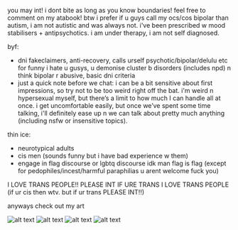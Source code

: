 you may int! i dont bite as long as you know boundaries! feel free to comment on my atabook!
btw i prefer if u guys call my ocs/cos bipolar than autism, i am not autistic and was always not. i've been prescribed w mood stabilisers + antipsychotics. i am under therapy, i am not self diagnosed.

byf:
- dni fakeclaimers, anti-recovery, calls urself psychotic/bipolar/delulu etc for funny i hate u gusys, u demonise cluster b disorders (includes npd) n think bipolar r abusive, basic dni criteria
- just a quick note before we chat: i can be a bit sensitive about first impressions, so try not to be too weird right off the bat. i'm weird n hypersexual myself, but there’s a limit to how much I can handle all at once. i get uncomfortable easily, but once we’ve spent some time talking, i'll definitely ease up n we can talk about pretty much anything (including nsfw or insensitive topics).

thin ice:
- neurotypical adults
- cis men (sounds funny but i have bad experience w them)
- engage in flag discourse or lgbtq discourse idk man flag is flag (except for pedophiles/incest/harmful paraphilias u arent welcome fuck you)

I LOVE TRANS PEOPLE!! PLEASE INT IF URE TRANS I LOVE TRANS PEOPLE (if ur cis then wtv. but if ur trans PLEASE INT!!)

anyways check out my art

![alt text](https://files.catbox.moe/p3im38.png)
![alt text](https://files.catbox.moe/7shorx.png)
![alt text](https://files.catbox.moe/d80ahu.jpg)
![alt text](https://files.catbox.moe/n75jco.png)
